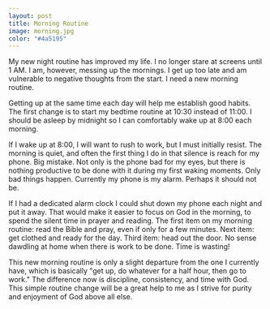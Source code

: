 ```yaml
---
layout: post
title: Morning Routine
image: morning.jpg
color: "#4a5195"
---
```


My new night routine has improved my life. I no longer stare at screens until 1 AM. I am, however, messing up the mornings. I get up too late and am vulnerable to negative thoughts from the start. I need a new morning routine.

Getting up at the same time each day will help me establish good habits. The first change is to start my bedtime routine at 10:30 instead of 11:00. I should be asleep by midnight so I can comfortably wake up at 8:00 each morning.

If I wake up at 8:00, I will want to rush to work, but I must initially resist. The morning is quiet, and often the first thing I do in that silence is reach for my phone. Big mistake. Not only is the phone bad for my eyes, but there is nothing productive to be done with it during my first waking moments. Only bad things happen. Currently my phone is my alarm. Perhaps it should not be.

If I had a dedicated alarm clock I could shut down my phone each night and put it away. That would make it easier to focus on God in the morning, to spend the silent time in prayer and reading. The first item on my morning routine: read the Bible and pray, even if only for a few minutes. Next item: get clothed and ready for the day. Third item: head out the door. No sense dawdling at home when there is work to be done. Time is wasting!

This new morning routine is only a slight departure from the one I currently have, which is basically "get up, do whatever for a half hour, then go to work." The difference now is discipline, consistency, and time with God. This simple routine change will be a great help to me as I strive for purity and enjoyment of God above all else.
